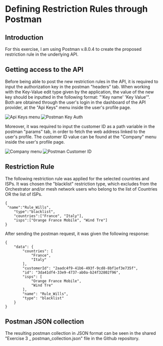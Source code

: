 # Defining Restriction Rules through Postman

## Introduction

For this exercise, I am using Postman v.8.0.4 to create the proposed restriction rule in the underlying API.  

## Getting access to the API 
Before being able to post the new restriction rules in the API, it is required to input the authorization key in the postman "headers" tab. When working with the Key-Value edit type given by the application, the value of the new key should be inputted in the following format: "'Key name' 'Key Value'". Both are obtained through the user's login in the dashboard of the API provider, at the "Api Keys" menu inside the user's profile page. 

![Api Keys menu](https://github.com/henriquewills/Intern-Test/tree/main/images/Api_keys.jpg)
![Postman Key Auth](https://github.com/henriquewills/Intern-Test/tree/main/images/API_Key_Auth.jpg)

Moreover, it was required to input the customer ID as a path variable in the postman "params" tab, in order to fetch the web address linked to the user's profile. The customer ID value can be found at the "Company" menu inside the user's profile page.

![Company menu](https://github.com/henriquewills/Intern-Test/tree/main/images/Customer_ID_Dashboard.jpg)
![Postman Customer ID](https://github.com/henriquewills/Intern-Test/tree/main/images/Customer_ID.jpg)


## Restriction Rule
The following restriction rule was applied for the selected countries and ISPs. It was chosen the "blacklist" restriction type, which excludes from the Orchestrator and/or mesh network users who belong to the list of Countries OR the list of ISPs.
```
{
 "name":"Rule_Wills",
    "type":"blacklist",
    "countries":["France", "Italy"],
    "isps":["Orange France Mobile", "Wind Tre"]
} 
```
After sending the postman request, it was given the following response:
``` 
{
    "data": {
        "countries": [
            "France",
            "Italy"
        ],
        "customerId": "2aadc4f9-41b6-493f-9cd8-8bf1ef3e735f",
        "id": "3da41df4-33e9-4737-ab0a-b24f32802f96",
        "isps": [
            "Orange France Mobile",
            "Wind Tre"
        ],
        "name": "Rule_Wills",
        "type": "blacklist"
    }
}
``` 
## Postman JSON collection
The resulting postman collection in JSON format can be seen in the shared "Exercise 3 _ postman_collection.json" file in the Github repository. 
